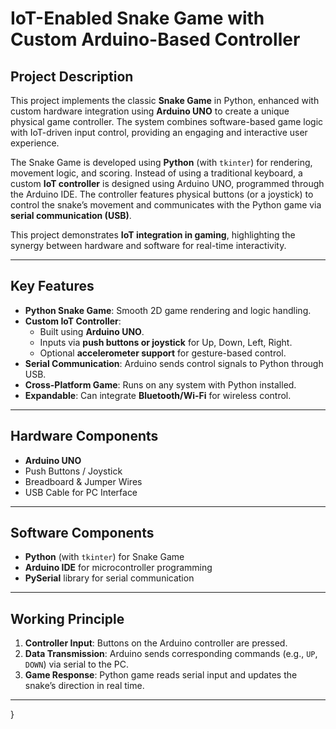 # IoT-Enabled Snake Game with Custom Arduino-Based Controller

## Project Description
This project implements the classic **Snake Game** in Python, enhanced with custom hardware integration using **Arduino UNO** to create a unique physical game controller. The system combines software-based game logic with IoT-driven input control, providing an engaging and interactive user experience.

The Snake Game is developed using **Python** (with `tkinter`) for rendering, movement logic, and scoring. Instead of using a traditional keyboard, a custom **IoT controller** is designed using Arduino UNO, programmed through the Arduino IDE. The controller features physical buttons (or a joystick) to control the snake’s movement and communicates with the Python game via **serial communication (USB)**.

This project demonstrates **IoT integration in gaming**, highlighting the synergy between hardware and software for real-time interactivity.

---

## Key Features
- **Python Snake Game**: Smooth 2D game rendering and logic handling.
- **Custom IoT Controller**:
  - Built using **Arduino UNO**.
  - Inputs via **push buttons or joystick** for Up, Down, Left, Right.
  - Optional **accelerometer support** for gesture-based control.
- **Serial Communication**: Arduino sends control signals to Python through USB.
- **Cross-Platform Game**: Runs on any system with Python installed.
- **Expandable**: Can integrate **Bluetooth/Wi-Fi** for wireless control.

---

## Hardware Components
- **Arduino UNO**
- Push Buttons / Joystick
- Breadboard & Jumper Wires
- USB Cable for PC Interface

---

## Software Components
- **Python** (with `tkinter`) for Snake Game
- **Arduino IDE** for microcontroller programming
- **PySerial** library for serial communication

---

## Working Principle
1. **Controller Input**: Buttons on the Arduino controller are pressed.
2. **Data Transmission**: Arduino sends corresponding commands (e.g., `UP`, `DOWN`) via serial to the PC.
3. **Game Response**: Python game reads serial input and updates the snake’s direction in real time.

---


}
